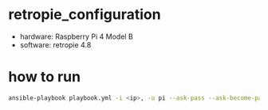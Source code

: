 # retropie_configuration
- hardware: Raspberry Pi 4 Model B
- software: retropie 4.8

# how to run
```bash
ansible-playbook playbook.yml -i <ip>, -u pi --ask-pass --ask-become-pass
```
